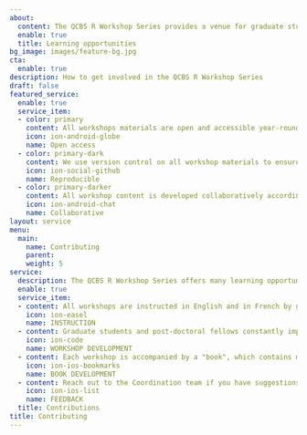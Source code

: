 ```yaml
---
about:
  content: The QCBS R Workshop Series provides a venue for graduate students and postdoctoral fellows to improve their teaching and learning abilities through the instruction and the development of statistical and programming workshops. We immensely value the contributions provided to the series, and we rely on the QCBS community's engagement to constantly improve our workshops. To encourage community contributions, we keep our workshops openly accessible, reproducible, and encourage collaboration between contributors as they work to improve workshop materials. <br><br><b>The QCBS offers <a href = "https://qcbs.ca/student-grants/learning-development-award-leada">Learning and Development Awards (LeaDA)</a> to support graduates student and post-doctoral QCBS members who instruct or develop workshops.</b> We also welcome voluntary community feedback to keep the workshops up to date and as helpful as possible!
  enable: true
  title: Learning opportunities
bg_image: images/feature-bg.jpg
cta:
  enable: true
description: How to get involved in the QCBS R Workshop Series
draft: false
featured_service:
  enable: true
  service_item:
  - color: primary
    content: All workshops materials are open and accessible year-round
    icon: ion-android-globe
    name: Open access
  - color: primary-dark
    content: We use version control on all workshop materials to ensure reproducibility
    icon: ion-social-github
    name: Reproducible
  - color: primary-darker
    content: All workshop content is developed collaboratively according to community feedback
    icon: ion-android-chat
    name: Collaborative
layout: service
menu:
  main:
    name: Contributing
    parent: 
    weight: 5
service:
  description: The QCBS R Workshop Series offers many learning opportunities for any graduate student or post-doctoral fellow in the QCBS community. Whether you are interested in practising your teaching abilities, improving your technical skills, or working collaboratively with a broad network of graduate students and post-doctoral fellows, there is <b>always</b> room for contributions. <br><br><b>The QCBS offers <a href = "https://qcbs.ca/student-grants/learning-development-award-leada">Learning and Development Awards (LeaDA)</a> to support graduates student and post-doctoral QCBS members who instruct or develop workshops.</b> We also welcome voluntary community feedback to keep the workshops up to date and as helpful as possible!
  enable: true
  service_item:
  - content: All workshops are instructed in English and in French by graduate students and post-doctoral fellows looking to practice their teaching abilities. Instructors receive a <b><a href = "https://qcbs.ca/student-grants/learning-development-award-leada">Learning and Development Award (LeaDA)</a></b>.
    icon: ion-easel
    name: INSTRUCTION
  - content: Graduate students and post-doctoral fellows constantly improve our presentations, which are all written in RMarkdown and hosted on our GitHub. Presentation developers receive a <b><a href = "https://qcbs.ca/student-grants/learning-development-award-leada">Learning and Development Award (LeaDA)</a></b>.
    icon: ion-code
    name: WORKSHOP DEVELOPMENT
  - content: Each workshop is accompanied by a "book", which contains more explanations and code you can play with on your own time. Book developers receive a <b><a href = "https://qcbs.ca/student-grants/learning-development-award-leada">Learning and Development Award (LeaDA)</a></b>.
    icon: ion-ios-bookmarks
    name: BOOK DEVELOPMENT
  - content: Reach out to the Coordination team if you have suggestions, comments, or questions about the QCBS R Workshop Series. If you would like to flag specific issues in a workshop (typos, errors, clarifications), please open an issue on our <a href = "https://github.com/QCBSRworkshops">GitHub</a> to let us know!
    icon: ion-ios-list
    name: FEEDBACK
  title: Contributions
title: Contributing
---
```

